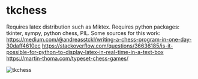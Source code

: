 # tkchess
Requires latex distribution such as Miktex.
Requires python packages: tkinter, sympy, python chess, PIL.
Some sources for this work:
https://medium.com/@andreasstckl/writing-a-chess-program-in-one-day-30daff4610ec
https://stackoverflow.com/questions/36636185/is-it-possible-for-python-to-display-latex-in-real-time-in-a-text-box
https://martin-thoma.com/typeset-chess-games/

![tkchess](https://user-images.githubusercontent.com/63341672/78772346-494e1580-799a-11ea-8600-abd5bb4be7ec.jpg)
